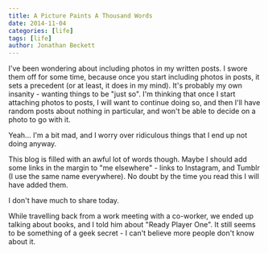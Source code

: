 ```yaml
---
title: A Picture Paints A Thousand Words
date: 2014-11-04
categories: [life]
tags: [life]
author: Jonathan Beckett
---
```


I've been wondering about including photos in my written posts. I swore them off for some time, because once you start including photos in posts, it sets a precedent (or at least, it does in my mind). It's probably my own insanity - wanting things to be "just so". I'm thinking that once I start attaching photos to posts, I will want to continue doing so, and then I'll have random posts about nothing in particular, and won't be able to decide on a photo to go with it.

Yeah... I'm a bit mad, and I worry over ridiculous things that I end up not doing anyway.

This blog is filled with an awful lot of words though. Maybe I should add some links in the margin to "me elsewhere" - links to Instagram, and Tumblr (I use the same name everywhere). No doubt by the time you read this I will have added them.

I don't have much to share today.

While travelling back from a work meeting with a co-worker, we ended up talking about books, and I told him about "Ready Player One". It still seems to be something of a geek secret - I can't believe more people don't know about it.